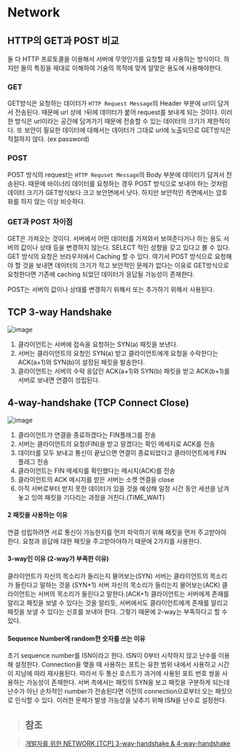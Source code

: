 # Network


## HTTP의 GET과 POST 비교

둘 다 HTTP 프로토콜을 이용해서 서버에 무엇인가를 요청할 때 사용하는 방식이다. 하지만 둘의 특징을 제대로 이해하여 기술의 목적에 맞게 알맞은 용도에 사용해야한다.

### GET
GET방식은 요청하는 데이터가 `HTTP Request Message`의 Header 부분에 url이 담겨서 전송된다. 때문에 url 상에 `?`뒤에 데이터가 붙어 request를 보내게 되는 것이다. 이러한 방식은 url이라는 공간에 담겨가기 때문에 전송할 수 있는 데이터의 크기가 제한적이다. 또 보안이 필요한 데이터에 대해서는 데이터가 그대로 url에 노출되므로 GET방식은 적절하지 않다. (ex password)

### POST
POST 방식의 request는 `HTTP Requset Message`의 Body 부분에 데이터가 담겨서 전송된다. 때문에 바이너리 데이터를 요청하는 경우 POST 방식으로 보내야 하는 것처럼 데이터 크기가 GET방식보다 크고 보안면에서 낫다. 하지만 보안적인 측면에서는 암호화를 하지 않는 이상 비슷하다.

### GET과 POST 차이점

GET은 가져오는 것이다. 서버에서 어떤 데이터를 가져와서 보여준다거나 하는 용도
서버의 값이나 상태 등을 변경하지 않는다.
SELECT 적인 성향을 갖고 있다고 볼 수 있다.
GET 방식의 요청은 브라우저에서 Caching 할 수 있다.
여기서 POST 방식으로 요청해야 할 것을 보내면 데이터의 크기가 작고 보안적인 문제가 없다는 이유로 GET방식으로 요청한다면 기존에 caching 되었던 데이터가 응답될 가능성이 존재한다.

POST는 서버의 값이나 상태를 변경하기 위해서 또는 추가하기 위해서 사용된다.

## TCP 3-way Handshake
![image](https://user-images.githubusercontent.com/65120581/127591772-83f12260-866b-44bc-821b-cd06bce1a95c.png)

1) 클라이언트는 서버에 접속을 요청하는 SYN(a) 패킷을 보낸다.
2) 서버는 클라이언트의 요청인 SYN(a) 받고 클라이언트에게 요청을 수락한다는 ACK(a+1)와 SYN(b)이 설정된 패킷을 발송한다.
3) 클라이언트는 서버의 수락 응답인 ACK(a+1)와 SYN(b) 패킷을 받고 ACK(b+1)를 서버로 보내면 연결이 성립된다.

## 4-way-handshake (TCP Connect Close)
![image](https://user-images.githubusercontent.com/65120581/127591501-b97e1131-95af-44f9-9b80-3b7935927c32.png)

1) 클라이언트가 연결을 종료하겠다는 FIN플래그를 전송
2) 서버는 클라이언트의 요청(FIN)을 받고 알겠다는 확인 메세지로 ACK를 전송
3) 데이터를 모두 보내고 통신이 끝났으면 연결이 종료되었다고 클라이언트에게 FIN 플레그 전송
4) 클라이언트는 FIN 메세지를 확인했다는 메시지(ACK)를 전송
5) 클라이언트의 ACK 메시지를 받은 서버는 소켓 연결을 close
6) 아직 서버로부터 받지 못한 데이터가 있을 것을 예상해 일정 시간 동안 세션을 남겨놓고 잉여 패킷을 기다리는 과정을 거친다.(TIME_WAIT)

#### 2 패킷을 사용하는 이유
연결 성립하려면 서로 통신이 가능한지를 먼저 파악하기 위해 패킷을 먼저 주고받아야 한다.
요청과 응답에 대한 패킷을 주고받아야하기 때문에 2가지를 사용한다.

#### 3-way인 이유 (2-way가 부족한 이유)
클라이언트가 자신의 목소리가 들리는지 물어보는(SYN) 서버는 클라이언트의 목소리가 들린다고 말하는 것을 (SYN+1)
서버 자신의 목소리가 들리는지 물어보는(ACK) 클라이언트는 서버의 목소리가 들린다고 말한다.(ACK+1)
클라이언트는 서버에게 존재를 알리고 패킷을 보낼 수 있다는 것을 알리듯, 서버에서도 클라이언트에게 존재를 알리고 패킷을 보낼 수 있다는 신호를 보내야 한다. 그렇기 때문에 2-way는 부족하다고 할 수 있다.

#### Sequence Number에 random한 숫자를 쓰는 이유
초기 sequence number를 ISN이라고 한다. ISN이 0부터 시작하지 않고 난수를 이용해 설정한다.
Connection을 맺을 때 사용하는 포트는 유한 범위 내에서 사용하고 시간이 지남에 따라 재사용된다. 따라서 두 통신 호스트가 과거에 사용된 포트 번호 쌍을 사용하는 가능성이 존재한다. 서버 측에서는 패킷의 SYN을 보고 패킷을 구분하게 되는데 난수가 아닌 순차적인 number가 전송된다면 이전의 connection으로부터 오는 패킷으로 인식할 수 있다. 이러한 문제가 발생 가능성을 낮추기 위해 ISN을 난수로 설정한다.

> ## 참조

> [개발자를 위한 NETWORK [TCP] 3-way-handshake & 4-way-handshake](https://asfirstalways.tistory.com/356)
